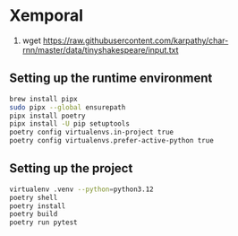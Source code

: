 # Xemporal

1. wget https://raw.githubusercontent.com/karpathy/char-rnn/master/data/tinyshakespeare/input.txt

## Setting up the runtime environment

```bash
brew install pipx
sudo pipx --global ensurepath
pipx install poetry
pipx install -U pip setuptools
poetry config virtualenvs.in-project true
poetry config virtualenvs.prefer-active-python true
```

## Setting up the project

```bash
virtualenv .venv --python=python3.12
poetry shell
poetry install
poetry build
poetry run pytest
```
